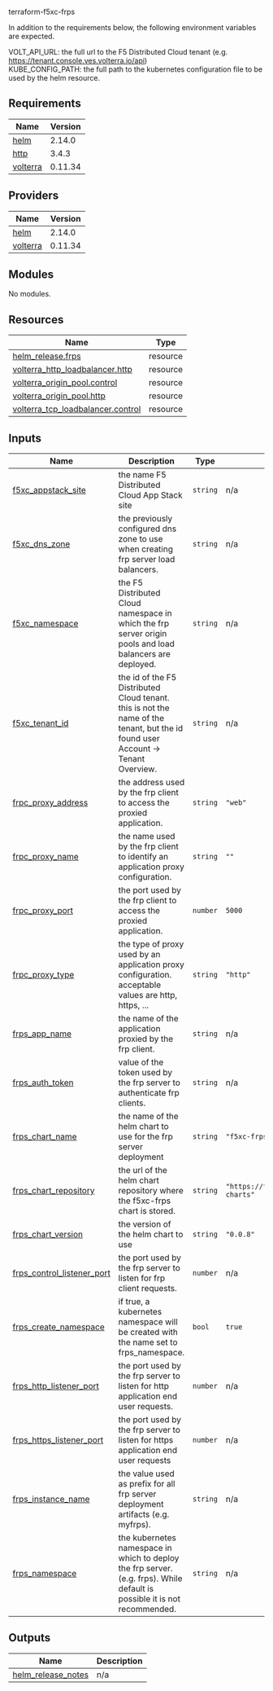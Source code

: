 terraform-f5xc-frps

In addition to the requirements below, the following environment variables are expected.

VOLT_API_URL: the full url to the F5 Distributed Cloud tenant (e.g. https://tenant.console.ves.volterra.io/api)  
KUBE_CONFIG_PATH: the full path to the kubernetes configuration file to be used by the helm resource.
<!-- BEGIN_TF_DOCS -->
## Requirements

| Name | Version |
|------|---------|
| <a name="requirement_helm"></a> [helm](#requirement\_helm) | 2.14.0 |
| <a name="requirement_http"></a> [http](#requirement\_http) | 3.4.3 |
| <a name="requirement_volterra"></a> [volterra](#requirement\_volterra) | 0.11.34 |

## Providers

| Name | Version |
|------|---------|
| <a name="provider_helm"></a> [helm](#provider\_helm) | 2.14.0 |
| <a name="provider_volterra"></a> [volterra](#provider\_volterra) | 0.11.34 |

## Modules

No modules.

## Resources

| Name | Type |
|------|------|
| [helm_release.frps](https://registry.terraform.io/providers/hashicorp/helm/2.14.0/docs/resources/release) | resource |
| [volterra_http_loadbalancer.http](https://registry.terraform.io/providers/volterraedge/volterra/0.11.34/docs/resources/http_loadbalancer) | resource |
| [volterra_origin_pool.control](https://registry.terraform.io/providers/volterraedge/volterra/0.11.34/docs/resources/origin_pool) | resource |
| [volterra_origin_pool.http](https://registry.terraform.io/providers/volterraedge/volterra/0.11.34/docs/resources/origin_pool) | resource |
| [volterra_tcp_loadbalancer.control](https://registry.terraform.io/providers/volterraedge/volterra/0.11.34/docs/resources/tcp_loadbalancer) | resource |

## Inputs

| Name | Description | Type | Default | Required |
|------|-------------|------|---------|:--------:|
| <a name="input_f5xc_appstack_site"></a> [f5xc\_appstack\_site](#input\_f5xc\_appstack\_site) | the name F5 Distributed Cloud App Stack site | `string` | n/a | yes |
| <a name="input_f5xc_dns_zone"></a> [f5xc\_dns\_zone](#input\_f5xc\_dns\_zone) | the previously configured dns zone to use when creating frp server load balancers. | `string` | n/a | yes |
| <a name="input_f5xc_namespace"></a> [f5xc\_namespace](#input\_f5xc\_namespace) | the F5 Distributed Cloud namespace in which the frp server origin pools and load balancers are deployed. | `string` | n/a | yes |
| <a name="input_f5xc_tenant_id"></a> [f5xc\_tenant\_id](#input\_f5xc\_tenant\_id) | the id of the F5 Distributed Cloud tenant. this is not the name of the tenant, but the id found user Account -> Tenant Overview. | `string` | n/a | yes |
| <a name="input_frpc_proxy_address"></a> [frpc\_proxy\_address](#input\_frpc\_proxy\_address) | the address used by the frp client to access the proxied application. | `string` | `"web"` | no |
| <a name="input_frpc_proxy_name"></a> [frpc\_proxy\_name](#input\_frpc\_proxy\_name) | the name used by the frp client to identify an application proxy configuration. | `string` | `""` | no |
| <a name="input_frpc_proxy_port"></a> [frpc\_proxy\_port](#input\_frpc\_proxy\_port) | the port used by the frp client to access the proxied application. | `number` | `5000` | no |
| <a name="input_frpc_proxy_type"></a> [frpc\_proxy\_type](#input\_frpc\_proxy\_type) | the type of proxy used by an application proxy configuration. acceptable values are http, https, ... | `string` | `"http"` | no |
| <a name="input_frps_app_name"></a> [frps\_app\_name](#input\_frps\_app\_name) | the name of the application proxied by the frp client. | `string` | n/a | yes |
| <a name="input_frps_auth_token"></a> [frps\_auth\_token](#input\_frps\_auth\_token) | value of the token used by the frp server to authenticate frp clients. | `string` | n/a | yes |
| <a name="input_frps_chart_name"></a> [frps\_chart\_name](#input\_frps\_chart\_name) | the name of the helm chart to use for the frp server deployment | `string` | `"f5xc-frps"` | no |
| <a name="input_frps_chart_repository"></a> [frps\_chart\_repository](#input\_frps\_chart\_repository) | the url of the helm chart repository where the f5xc-frps chart is stored. | `string` | `"https://f5businessdevelopment.github.io/helm-charts"` | no |
| <a name="input_frps_chart_version"></a> [frps\_chart\_version](#input\_frps\_chart\_version) | the version of the helm chart to use | `string` | `"0.0.8"` | no |
| <a name="input_frps_control_listener_port"></a> [frps\_control\_listener\_port](#input\_frps\_control\_listener\_port) | the port used by the frp server to listen for frp client requests. | `number` | n/a | yes |
| <a name="input_frps_create_namespace"></a> [frps\_create\_namespace](#input\_frps\_create\_namespace) | if true, a kubernetes namespace will be created with the name set to frps\_namespace. | `bool` | `true` | no |
| <a name="input_frps_http_listener_port"></a> [frps\_http\_listener\_port](#input\_frps\_http\_listener\_port) | the port used by the frp server to listen for http application end user requests. | `number` | n/a | yes |
| <a name="input_frps_https_listener_port"></a> [frps\_https\_listener\_port](#input\_frps\_https\_listener\_port) | the port used by the frp server to listen for https application end user requests | `number` | n/a | yes |
| <a name="input_frps_instance_name"></a> [frps\_instance\_name](#input\_frps\_instance\_name) | the value used as prefix for all frp server deployment artifacts (e.g. myfrps). | `string` | n/a | yes |
| <a name="input_frps_namespace"></a> [frps\_namespace](#input\_frps\_namespace) | the kubernetes namespace in which to deploy the frp server. (e.g. frps). While default is possible it is not recommended. | `string` | n/a | yes |

## Outputs

| Name | Description |
|------|-------------|
| <a name="output_helm_release_notes"></a> [helm\_release\_notes](#output\_helm\_release\_notes) | n/a |
<!-- END_TF_DOCS -->